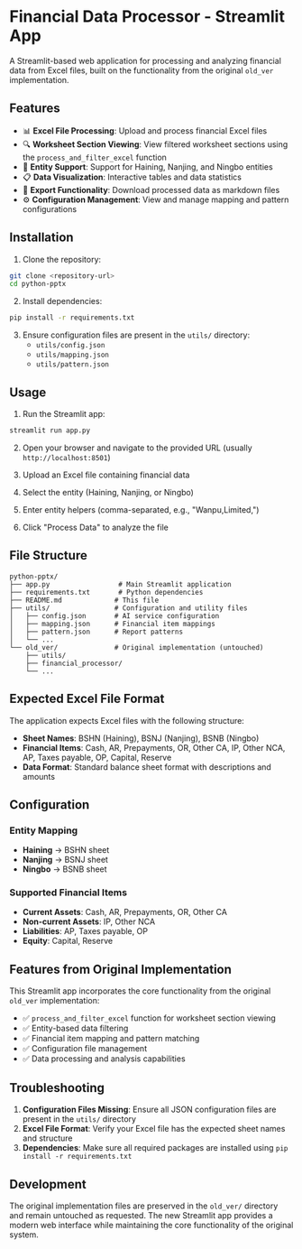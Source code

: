 # Financial Data Processor - Streamlit App

A Streamlit-based web application for processing and analyzing financial data from Excel files, built on the functionality from the original `old_ver` implementation.

## Features

- 📊 **Excel File Processing**: Upload and process financial Excel files
- 🔍 **Worksheet Section Viewing**: View filtered worksheet sections using the `process_and_filter_excel` function
- 🏢 **Entity Support**: Support for Haining, Nanjing, and Ningbo entities
- 📋 **Data Visualization**: Interactive tables and data statistics
- 💾 **Export Functionality**: Download processed data as markdown files
- ⚙️ **Configuration Management**: View and manage mapping and pattern configurations

## Installation

1. Clone the repository:
```bash
git clone <repository-url>
cd python-pptx
```

2. Install dependencies:
```bash
pip install -r requirements.txt
```

3. Ensure configuration files are present in the `utils/` directory:
   - `utils/config.json`
   - `utils/mapping.json`
   - `utils/pattern.json`

## Usage

1. Run the Streamlit app:
```bash
streamlit run app.py
```

2. Open your browser and navigate to the provided URL (usually `http://localhost:8501`)

3. Upload an Excel file containing financial data

4. Select the entity (Haining, Nanjing, or Ningbo)

5. Enter entity helpers (comma-separated, e.g., "Wanpu,Limited,")

6. Click "Process Data" to analyze the file

## File Structure

```
python-pptx/
├── app.py                 # Main Streamlit application
├── requirements.txt       # Python dependencies
├── README.md             # This file
├── utils/                # Configuration and utility files
│   ├── config.json       # AI service configuration
│   ├── mapping.json      # Financial item mappings
│   ├── pattern.json      # Report patterns
│   └── ...
└── old_ver/              # Original implementation (untouched)
    ├── utils/
    ├── financial_processor/
    └── ...
```

## Expected Excel File Format

The application expects Excel files with the following structure:

- **Sheet Names**: BSHN (Haining), BSNJ (Nanjing), BSNB (Ningbo)
- **Financial Items**: Cash, AR, Prepayments, OR, Other CA, IP, Other NCA, AP, Taxes payable, OP, Capital, Reserve
- **Data Format**: Standard balance sheet format with descriptions and amounts

## Configuration

### Entity Mapping
- **Haining** → BSHN sheet
- **Nanjing** → BSNJ sheet  
- **Ningbo** → BSNB sheet

### Supported Financial Items
- **Current Assets**: Cash, AR, Prepayments, OR, Other CA
- **Non-current Assets**: IP, Other NCA
- **Liabilities**: AP, Taxes payable, OP
- **Equity**: Capital, Reserve

## Features from Original Implementation

This Streamlit app incorporates the core functionality from the original `old_ver` implementation:

- ✅ `process_and_filter_excel` function for worksheet section viewing
- ✅ Entity-based data filtering
- ✅ Financial item mapping and pattern matching
- ✅ Configuration file management
- ✅ Data processing and analysis capabilities

## Troubleshooting

1. **Configuration Files Missing**: Ensure all JSON configuration files are present in the `utils/` directory
2. **Excel File Format**: Verify your Excel file has the expected sheet names and structure
3. **Dependencies**: Make sure all required packages are installed using `pip install -r requirements.txt`

## Development

The original implementation files are preserved in the `old_ver/` directory and remain untouched as requested. The new Streamlit app provides a modern web interface while maintaining the core functionality of the original system.
